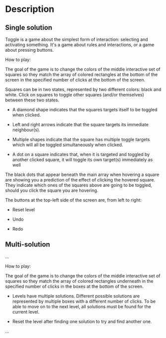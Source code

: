# Description

## Single solution

Toggle is a game about the simplest form of interaction: selecting and activating something. It's a game about rules and interactions, or a game about pressing buttons.


How to play:


The goal of the game is to change the colors of the middle interactive set of squares so they match the array of colored rectangles at the bottom of the screen in the specified number of clicks at the bottom of the screen.


Squares can be in two states, represented by two different colors: black and white. Click on squares to toggle other squares (and/or themselves) between these two states.

- A diamond shape indicates that the squares targets itself to be toggled when clicked. 

- Left and right arrows indicate that the square targets its immediate neighbour(s). 

- Multiple shapes indicate that the square has multiple toggle targets which will all be toggled simultaneously when clicked.

- A dot on a square indicates that, when it is targeted and toggled by another clicked square, it will toggle its own target(s) immediately as well


The black dots that appear beneath the main array when hovering a square are showing you a prediction of the effect of clicking the hovered square. They indicate which ones of the squares above are going to be toggled, should you click the square you are hovering.


The buttons at the top-left side of the screen are, from left to right:

- Reset level

- Undo

- Redo


## Multi-solution

...

How to play:


The goal of the game is to change the colors of the middle interactive set of squares so they match the array of colored rectangles underneath in the specified number of clicks in the boxes at the bottom of the screen.

- Levels have multiple solutions. Different possible solutions are represented by multiple boxes with a different number of clicks. To be able to move on to the next level, all solutions must be found for the current level.

- Reset the level after finding one solution to try and find another one.

...